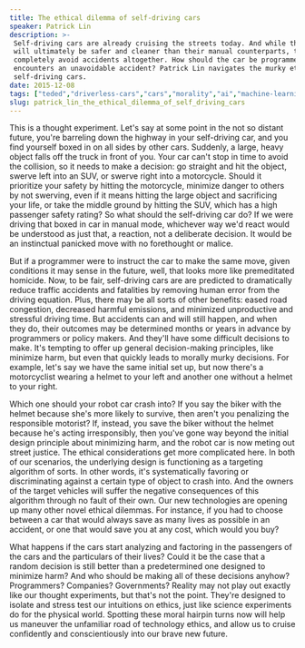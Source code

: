 ```yaml
---
title: The ethical dilemma of self-driving cars
speaker: Patrick Lin
description: >-
 Self-driving cars are already cruising the streets today. And while these cars
 will ultimately be safer and cleaner than their manual counterparts, they can't
 completely avoid accidents altogether. How should the car be programmed if it
 encounters an unavoidable accident? Patrick Lin navigates the murky ethics of
 self-driving cars.
date: 2015-12-08
tags: ["teded","driverless-cars","cars","morality","ai","machine-learning"]
slug: patrick_lin_the_ethical_dilemma_of_self_driving_cars
---
```


This is a thought experiment. Let's say at some point in the not so distant future, you're
barreling down the highway in your self-driving car, and you find yourself boxed in on all
sides by other cars. Suddenly, a large, heavy object falls off the truck in front of you.
Your car can't stop in time to avoid the collision, so it needs to make a decision: go
straight and hit the object, swerve left into an SUV, or swerve right into a motorcycle.
Should it prioritize your safety by hitting the motorcycle, minimize danger to others by
not swerving, even if it means hitting the large object and sacrificing your life, or take
the middle ground by hitting the SUV, which has a high passenger safety rating? So what
should the self-driving car do? If we were driving that boxed in car in manual mode,
whichever way we'd react would be understood as just that, a reaction, not a deliberate
decision. It would be an instinctual panicked move with no forethought or
malice.

But if a programmer were to instruct the car to make the same move, given conditions it
may sense in the future, well, that looks more like premeditated homicide. Now, to be
fair, self-driving cars are are predicted to dramatically reduce traffic accidents and
fatalities by removing human error from the driving equation. Plus, there may be all
sorts of other benefits: eased road congestion, decreased harmful emissions, and
minimized unproductive and stressful driving time. But accidents can and will still
happen, and when they do, their outcomes may be determined months or years in advance by
programmers or policy makers. And they'll have some difficult decisions to make. It's
tempting to offer up general decision-making principles, like minimize harm, but even
that quickly leads to morally murky decisions. For example, let's say we have the same
initial set up, but now there's a motorcyclist wearing a helmet to your left and another
one without a helmet to your right.

Which one should your robot car crash into? If you say the biker with the helmet because
she's more likely to survive, then aren't you penalizing the responsible motorist? If,
instead, you save the biker without the helmet because he's acting irresponsibly, then
you've gone way beyond the initial design principle about minimizing harm, and the robot
car is now meting out street justice. The ethical considerations get more complicated
here. In both of our scenarios, the underlying design is functioning as a targeting
algorithm of sorts. In other words, it's systematically favoring or discriminating
against a certain type of object to crash into. And the owners of the target vehicles
will suffer the negative consequences of this algorithm through no fault of their own. Our
new technologies are opening up many other novel ethical dilemmas. For instance, if you
had to choose between a car that would always save as many lives as possible in an
accident, or one that would save you at any cost, which would you buy?

What happens if the cars start analyzing and factoring in the passengers of the cars and
the particulars of their lives? Could it be the case that a random decision is still
better than a predetermined one designed to minimize harm? And who should be making all
of these decisions anyhow? Programmers? Companies? Governments? Reality may not play out
exactly like our thought experiments, but that's not the point. They're designed to
isolate and stress test our intuitions on ethics, just like science experiments do for
the physical world. Spotting these moral hairpin turns now will help us maneuver the
unfamiliar road of technology ethics, and allow us to cruise confidently and
conscientiously into our brave new future.

<!--
ad_duration=0
event="TED-Ed"
external_start_time=0
intro_duration=0
is_subtitle_required="False"
is_talk_featured="False"
language="en"
language_swap="False"
native_language="en"
number_of_related_talks=6
number_of_speakers=1
number_of_subtitled_videos=0
number_of_tags=6
number_of_talk_download_languages=22
number_of_talk_more_resources=0
number_of_talk_recommendations=0
number_of_talks_take_actions=0
post_ad_duration=0
published_timestamp="2017-09-07 19:07:44"
recording_date="2015-12-08"
speaker_is_published=0
speaker_name="Patrick Lin"
talk_name="The ethical dilemma of self-driving cars"
talks_tags=["teded","driverless-cars","cars","morality","ai","machine-learning"]
url_photo_talk="https://s3.amazonaws.com/talkstar-photos/uploads/135810c5-f1aa-40d8-9de3-30023d49b81e/156_selfdriving.jpg"
url_webpage="https://www.ted.com/talks/patrick_lin_the_ethical_dilemma_of_self_driving_cars"
video_type_name="TED-Ed Original"
-->